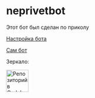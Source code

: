 # neprivetbot
<p>Этот бот был сделан по приколу<p>
<p><a href="install.txt">Настройка бота</a><p>
<p><a href="http://t.me/neprivetrubot">Сам бот</a><p>
<p>Зеркало:<p>
<a href="https://codeberg.org/HSD/neprivetbot">
    <img alt="Репозиторий в Codeberg" src="Сodeberg.png" height="60">
</a>
